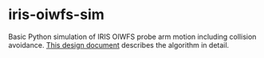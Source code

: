 # iris-oiwfs-sim

Basic Python simulation of IRIS OIWFS probe arm motion including collision avoidance. [This design document](https://docushare.tmt.org/docushare/dsweb/Get/Document-57345) describes the algorithm in detail.
